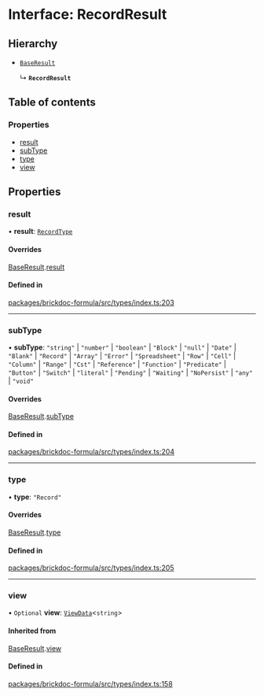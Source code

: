 # Interface: RecordResult

## Hierarchy

- [`BaseResult`](BaseResult.md)

  ↳ **`RecordResult`**

## Table of contents

### Properties

- [result](RecordResult.md#result)
- [subType](RecordResult.md#subtype)
- [type](RecordResult.md#type)
- [view](RecordResult.md#view)

## Properties

### <a id="result" name="result"></a> result

• **result**: [`RecordType`](RecordType.md)

#### Overrides

[BaseResult](BaseResult.md).[result](BaseResult.md#result)

#### Defined in

[packages/brickdoc-formula/src/types/index.ts:203](https://github.com/mashcard/mashcard/blob/main/packages/brickdoc-formula/src/types/index.ts#L203)

---

### <a id="subtype" name="subtype"></a> subType

• **subType**: `"string"` \| `"number"` \| `"boolean"` \| `"Block"` \| `"null"` \| `"Date"` \| `"Blank"` \| `"Record"` \| `"Array"` \| `"Error"` \| `"Spreadsheet"` \| `"Row"` \| `"Cell"` \| `"Column"` \| `"Range"` \| `"Cst"` \| `"Reference"` \| `"Function"` \| `"Predicate"` \| `"Button"` \| `"Switch"` \| `"literal"` \| `"Pending"` \| `"Waiting"` \| `"NoPersist"` \| `"any"` \| `"void"`

#### Overrides

[BaseResult](BaseResult.md).[subType](BaseResult.md#subtype)

#### Defined in

[packages/brickdoc-formula/src/types/index.ts:204](https://github.com/mashcard/mashcard/blob/main/packages/brickdoc-formula/src/types/index.ts#L204)

---

### <a id="type" name="type"></a> type

• **type**: `"Record"`

#### Overrides

[BaseResult](BaseResult.md).[type](BaseResult.md#type)

#### Defined in

[packages/brickdoc-formula/src/types/index.ts:205](https://github.com/mashcard/mashcard/blob/main/packages/brickdoc-formula/src/types/index.ts#L205)

---

### <a id="view" name="view"></a> view

• `Optional` **view**: [`ViewData`](ViewData.md)<`string`\>

#### Inherited from

[BaseResult](BaseResult.md).[view](BaseResult.md#view)

#### Defined in

[packages/brickdoc-formula/src/types/index.ts:158](https://github.com/mashcard/mashcard/blob/main/packages/brickdoc-formula/src/types/index.ts#L158)
